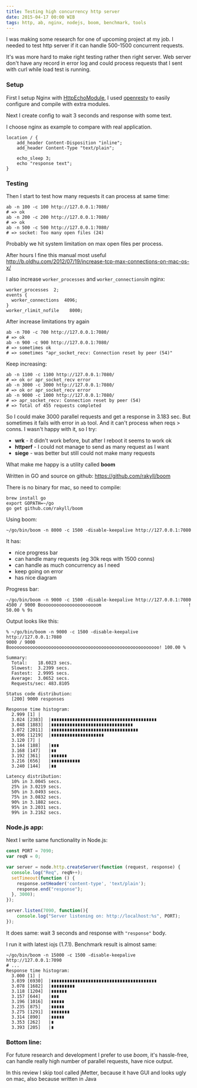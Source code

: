 ```yaml
---
title: Testing high concurrency http server
date: 2015-04-17 00:00 WIB
tags: http, ab, nginx, nodejs, boom, benchmark, tools
---
```


I was making some research for one of upcoming project at my job. I needed to test http server if it can handle 500-1500 concurrent requests.

It's was more hard to make right testing rather then right server. Web server don't have any record in error log and could process requests that I sent with curl while load test is running.

### Setup

First I setup Nginx with [HttpEchoModule](http://wiki.nginx.org/HttpEchoModule), I used [openresty](http://openresty.org/) to easily configure and compile with extra modules.

Next I create config to wait 3 seconds and response with some text.

I choose nginx as example to compare with real application.

```nginx
location / {
    add_header Content-Disposition "inline";
    add_header Content-Type "text/plain";

    echo_sleep 3;
    echo "response text";
}
```
### Testing

Then I start to test how many requests it can process at same time:

```shell
ab -n 100 -c 100 http://127.0.0.1:7080/
# => ok
ab -n 200 -c 200 http://127.0.0.1:7080/
# => ok
ab -n 500 -c 500 http://127.0.0.1:7080/
# => socket: Too many open files (24)
```
Probably we hit system limitation on max open files per process.

After hours I fine this manual most useful
http://b.oldhu.com/2012/07/19/increase-tcp-max-connections-on-mac-os-x/


I also increase `worker_processes` and `worker_connections`in nginx:

```nginx
worker_processes  2;
events {
  worker_connections  4096;
}
worker_rlimit_nofile    8000;
```

After increase limitations try again 

```shell
ab -n 700 -c 700 http://127.0.0.1:7080/
# => ok
ab -n 900 -c 900 http://127.0.0.1:7080/
# => sometimes ok
# => sometimes "apr_socket_recv: Connection reset by peer (54)"
```

Keep increasing:

```shell
ab -n 1100 -c 1100 http://127.0.0.1:7080/
# => ok or apr_socket_recv error
ab -n 3000 -c 3000 http://127.0.0.1:7080/
# => ok or apr_socket_recv error
ab -n 9000 -c 1000 http://127.0.0.1:7080/
# => apr_socket_recv: Connection reset by peer (54)
# => Total of 455 requests completed

```

So I could make 3000 parallel requests and get a response in 3.183 sec. But sometimes it fails with error in `ab` tool. And it can't process when reqs > conns. I wasn't happy with it, so I try:

* **wrk** - it didn't work before, but after I reboot it seems to work ok
* **httperf** - I could not manage to send as many request as I want
* **siege** - was better but still could not make many requests

What make me happy is a utility called **boom**

Written in GO and source on github: 
https://github.com/rakyll/boom

There is no binary for mac, so need to compile:

```shell
brew install go
export GOPATH=~/go
go get github.com/rakyll/boom
```

Using boom:

```
~/go/bin/boom -n 8000 -c 1500 -disable-keepalive http://127.0.0.1:7080
```

It has:
* nice progress bar
* can handle many requests (eg 30k reqs with 1500 conns) 
* can handle as much concurrency as I need
* keep going on error
* has nice diagram

Progress bar:

```
~/go/bin/boom -n 9000 -c 1500 -disable-keepalive http://127.0.0.1:7080
4500 / 9000 Boooooooooooooooooooooom                                 ! 50.00 % 9s
```

Output looks like this:

```
% ~/go/bin/boom -n 9000 -c 1500 -disable-keepalive http://127.0.0.1:7080
9000 / 9000 Booooooooooooooooooooooooooooooooooooooooooooooooooooooooo! 100.00 % 

Summary:
  Total:	18.6023 secs.
  Slowest:	3.2399 secs.
  Fastest:	2.9995 secs.
  Average:	3.0652 secs.
  Requests/sec:	483.8105

Status code distribution:
  [200]	9000 responses

Response time histogram:
  2.999 [1]	|
  3.024 [2383]	|∎∎∎∎∎∎∎∎∎∎∎∎∎∎∎∎∎∎∎∎∎∎∎∎∎∎∎∎∎∎∎∎∎∎∎∎∎∎∎∎
  3.048 [1883]	|∎∎∎∎∎∎∎∎∎∎∎∎∎∎∎∎∎∎∎∎∎∎∎∎∎∎∎∎∎∎∎
  3.072 [2011]	|∎∎∎∎∎∎∎∎∎∎∎∎∎∎∎∎∎∎∎∎∎∎∎∎∎∎∎∎∎∎∎∎∎
  3.096 [1219]	|∎∎∎∎∎∎∎∎∎∎∎∎∎∎∎∎∎∎∎∎
  3.120 [7]	|
  3.144 [188]	|∎∎∎
  3.168 [147]	|∎∎
  3.192 [361]	|∎∎∎∎∎∎
  3.216 [656]	|∎∎∎∎∎∎∎∎∎∎∎
  3.240 [144]	|∎∎

Latency distribution:
  10% in 3.0045 secs.
  25% in 3.0219 secs.
  50% in 3.0493 secs.
  75% in 3.0832 secs.
  90% in 3.1882 secs.
  95% in 3.2031 secs.
  99% in 3.2162 secs.
```
### Node.js app:

Next I write same functionality in Node.js:

```js
const PORT = 7090;
var reqN = 0;

var server = node.http.createServer(function (request, response) {
  console.log("Req", reqN++);
  setTimeout(function () {
    response.setHeader('content-type', 'text/plain');
    response.end("response");
  }, 3000);
});

server.listen(7090, function(){
    console.log("Server listening on: http://localhost:%s", PORT);
});
```

It does same: wait 3 seconds and response with `"response"` body.

I run it with latest iojs (1.7.1). Benchmark result is almost same:

```
~/go/bin/boom -n 15000 -c 1500 -disable-keepalive http://127.0.0.1:7090
# ...
Response time histogram:
  3.000 [1]	|
  3.039 [6930]	|∎∎∎∎∎∎∎∎∎∎∎∎∎∎∎∎∎∎∎∎∎∎∎∎∎∎∎∎∎∎∎∎∎∎∎∎∎∎∎∎
  3.078 [1682]	|∎∎∎∎∎∎∎∎∎
  3.118 [1204]	|∎∎∎∎∎∎
  3.157 [644]	|∎∎∎
  3.196 [1016]	|∎∎∎∎∎
  3.235 [875]	|∎∎∎∎∎
  3.275 [1291]	|∎∎∎∎∎∎∎
  3.314 [890]	|∎∎∎∎∎
  3.353 [262]	|∎
  3.393 [205]	|∎
```

### Bottom line:

For future research and development I prefer to use  _boom_, it's hassle-free, can handle really high number of parallel requests, have nice output.

In this review I skip tool called jMetter, because it have GUI and looks ugly on mac, also because written in Java
